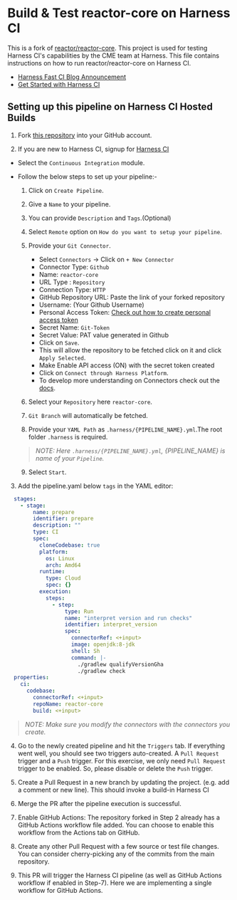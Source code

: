 Build & Test reactor-core on Harness CI
=======================================
This is a fork of [reactor/reactor-core](https://github.com/reactor/reactor-core). This project is used for testing Harness CI's capabilities by the CME team at Harness. This file contains instructions on how to run reactor/reactor-core on Harness CI.


- [Harness Fast CI Blog Announcement](https://harness.io/blog/announcing-speed-enhancements-and-hosted-builds-for-harness-ci)
- [Get Started with Harness CI](https://harness.io/products/continuous-integration)

## Setting up this pipeline on Harness CI Hosted Builds

1. Fork [this repository](https://github.com/reactor/reactor-core) into your GitHub account. 

2. If you are new to Harness CI, signup for [Harness CI](https://app.harness.io/auth/#/signup)
 * Select the `Continuous Integration` module.
 * Follow the below steps to set up your pipeline:-
 
   1. Click on `Create Pipeline`. 
   2. Give a `Name` to your pipeline.
   3. You can provide `Description` and `Tags`.(Optional)
   4. Select `Remote` option on `How do you want to setup your pipeline`.
   5. Provide your `Git Connector`.
    
      - Select `Connectors` -> Click on `+ New Connector`
      - Connector Type: `Github`
      - Name: `reactor-core`
      - URL Type : `Repository`
      - Connection Type: `HTTP`
      - GitHub Repository URL: Paste the link of your forked repository
      - Username: (Your Github Username)
      - Personal Access Token: [Check out how to create personal access token](https://docs.github.com/en/authentication/keeping-your-account-and-data-secure/creating-a-personal-access-token)
      - Secret Name: `Git-Token` 
      - Secret  Value: PAT value generated in Github
      - Click on `Save`.
      - This will allow the repository to be fetched click on it and click `Apply Selected`.
      - Make Enable API access (ON) with the secret token created
      - Click on `Connect through Harness Platform`.
      - To develop more understanding on Connectors check out the [docs](https://developer.harness.io/docs/platform/connectors/add-a-git-hub-connector/).

   6. Select your `Repository` here `reactor-core`.
   7. `Git Branch` will automatically be fetched. 
   8. Provide your `YAML Path` as `.harness/{PIPELINE_NAME}.yml`.The root folder `.harness` is required. 
   > _NOTE: Here `.harness/{PIPELINE_NAME}.yml`, {PIPELINE_NAME} is name of your `Pipeline`._
   9. Select `Start`.
3. Add the pipeline.yaml below `tags` in the YAML editor:

```yaml
  stages:
    - stage:
        name: prepare
        identifier: prepare
        description: ""
        type: CI
        spec:
          cloneCodebase: true
          platform:
            os: Linux
            arch: Amd64
          runtime:
            type: Cloud
            spec: {}
          execution:
            steps:
              - step:
                  type: Run
                  name: "interpret version and run checks"
                  identifier: interpret_version
                  spec:
                    connectorRef: <+input>
                    image: openjdk:8-jdk
                    shell: Sh
                    command: |-
                      ./gradlew qualifyVersionGha
                      ./gradlew check
  properties:
    ci:
      codebase:
        connectorRef: <+input>
        repoName: reactor-core
        build: <+input>
```


> _NOTE: Make sure you modify the connectors with the connectors you create._

4.  Go to the newly created pipeline and hit the `Triggers` tab. If everything went well, you should see two triggers auto-created. A `Pull Request` trigger and a `Push` trigger. For this exercise, we only need `Pull Request` trigger to be enabled. So, please disable or delete the `Push` trigger.

5. Create a Pull Request in a new branch by updating the project. (e.g. add a comment or new line). This should invoke a build-in Harness CI

6. Merge the PR after the pipeline execution is successful.

7. Enable GitHub Actions: The repository forked in Step 2 already has a GitHub Actions workflow file added. You can choose to enable this workflow from the Actions tab on GitHub.

8. Create any other Pull Request with a few source or test file changes. You can consider cherry-picking any of the commits from the main repository.

9. This PR will trigger the Harness CI pipeline (as well as GitHub Actions workflow if enabled in Step-7). Here we are implementing a single workflow for GitHub Actions.

